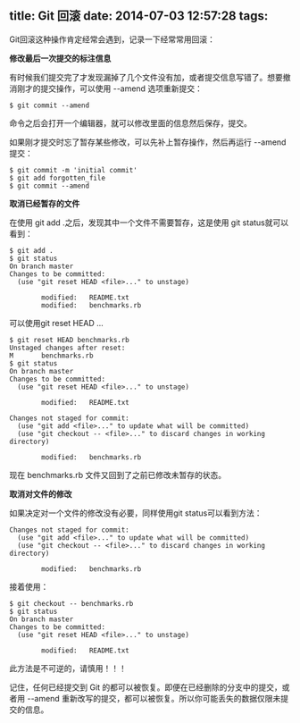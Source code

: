 title: Git 回滚
date: 2014-07-03 12:57:28
tags:
---

Git回滚这种操作肯定经常会遇到，记录一下经常常用回滚：

__修改最后一次提交的标注信息__

有时候我们提交完了才发现漏掉了几个文件没有加，或者提交信息写错了。想要撤消刚才的提交操作，可以使用 --amend 选项重新提交：

```
$ git commit --amend
```

命令之后会打开一个编辑器，就可以修改里面的信息然后保存，提交。

如果刚才提交时忘了暂存某些修改，可以先补上暂存操作，然后再运行 --amend 提交：

```
$ git commit -m 'initial commit'
$ git add forgotten_file
$ git commit --amend
```
<!-- more -->

__取消已经暂存的文件__

在使用 git add .之后，发现其中一个文件不需要暂存，这是使用 git status就可以看到：

```
$ git add .
$ git status
On branch master
Changes to be committed:
  (use "git reset HEAD <file>..." to unstage)

        modified:   README.txt
        modified:   benchmarks.rb
```

可以使用git reset HEAD <file>... 

```
$ git reset HEAD benchmarks.rb
Unstaged changes after reset:
M       benchmarks.rb
$ git status
On branch master
Changes to be committed:
  (use "git reset HEAD <file>..." to unstage)

        modified:   README.txt

Changes not staged for commit:
  (use "git add <file>..." to update what will be committed)
  (use "git checkout -- <file>..." to discard changes in working directory)

        modified:   benchmarks.rb
```
现在 benchmarks.rb 文件又回到了之前已修改未暂存的状态。

__取消对文件的修改__

如果决定对一个文件的修改没有必要，同样使用git status可以看到方法：
```
Changes not staged for commit:
  (use "git add <file>..." to update what will be committed)
  (use "git checkout -- <file>..." to discard changes in working directory)

        modified:   benchmarks.rb
```

接着使用：

```
$ git checkout -- benchmarks.rb
$ git status
On branch master
Changes to be committed:
  (use "git reset HEAD <file>..." to unstage)

        modified:   README.txt
```
此方法是不可逆的，请慎用！！！

记住，任何已经提交到 Git 的都可以被恢复。即便在已经删除的分支中的提交，或者用 --amend 重新改写的提交，都可以被恢复。所以你可能丢失的数据仅限未提交的信息。